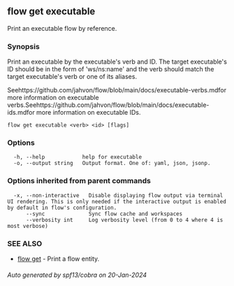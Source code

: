 ## flow get executable

Print an executable flow by reference.

### Synopsis

Print an executable by the executable's verb and ID.
The target executable's ID should be in the  form of 'ws/ns:name' and the verb should match the target executable's verb or one of its aliases.

Seehttps://github.com/jahvon/flow/blob/main/docs/executable-verbs.mdfor more information on executable verbs.Seehttps://github.com/jahvon/flow/blob/main/docs/executable-ids.mdfor more information on executable IDs.

```
flow get executable <verb> <id> [flags]
```

### Options

```
  -h, --help            help for executable
  -o, --output string   Output format. One of: yaml, json, jsonp.
```

### Options inherited from parent commands

```
  -x, --non-interactive   Disable displaying flow output via terminal UI rendering. This is only needed if the interactive output is enabled by default in flow's configuration.
      --sync              Sync flow cache and workspaces
      --verbosity int     Log verbosity level (from 0 to 4 where 4 is most verbose)
```

### SEE ALSO

* [flow get](flow_get.md)	 - Print a flow entity.

###### Auto generated by spf13/cobra on 20-Jan-2024
